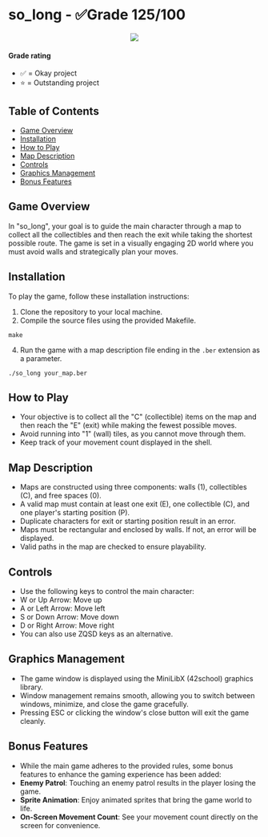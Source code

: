 # so_long - ✅Grade 125/100

<p align="center">
  <img src="https://github.com/fanchymarin/so_long/assets/102818788/16107ced-81b4-4b32-8f9a-978f158061fc" />
</p>

#### Grade rating
- ✅ = Okay project
- ⭐ = Outstanding project

## Table of Contents
- [Game Overview](#game-overview)
- [Installation](#installation)
- [How to Play](#how-to-play)
- [Map Description](#map-description)
- [Controls](#controls)
- [Graphics Management](#graphics-management)
- [Bonus Features](#bonus-features)

## Game Overview
In "so_long", your goal is to guide the main character through a map to collect all the collectibles and then reach the exit while taking the shortest possible route. The game is set in a visually engaging 2D world where you must avoid walls and strategically plan your moves.

## Installation
To play the game, follow these installation instructions:

1. Clone the repository to your local machine.
2. Compile the source files using the provided Makefile.

```shell
make
```

4. Run the game with a map description file ending in the `.ber` extension as a parameter.

```shell
./so_long your_map.ber
```

## How to Play
- Your objective is to collect all the "C" (collectible) items on the map and then reach the "E" (exit) while making the fewest possible moves.
- Avoid running into "1" (wall) tiles, as you cannot move through them.
- Keep track of your movement count displayed in the shell.

## Map Description
- Maps are constructed using three components: walls (1), collectibles (C), and free spaces (0).
- A valid map must contain at least one exit (E), one collectible (C), and one player's starting position (P).
- Duplicate characters for exit or starting position result in an error.
- Maps must be rectangular and enclosed by walls. If not, an error will be displayed.
- Valid paths in the map are checked to ensure playability.

## Controls
- Use the following keys to control the main character:
- W or Up Arrow: Move up
- A or Left Arrow: Move left
- S or Down Arrow: Move down
- D or Right Arrow: Move right
- You can also use ZQSD keys as an alternative.

## Graphics Management
- The game window is displayed using the MiniLibX (42school) graphics library.
- Window management remains smooth, allowing you to switch between windows, minimize, and close the game gracefully.
- Pressing ESC or clicking the window's close button will exit the game cleanly.

## Bonus Features
- While the main game adheres to the provided rules, some bonus features to enhance the gaming experience has been added:
- **Enemy Patrol**: Touching an enemy patrol results in the player losing the game.
- **Sprite Animation**: Enjoy animated sprites that bring the game world to life.
- **On-Screen Movement Count**: See your movement count directly on the screen for convenience.

